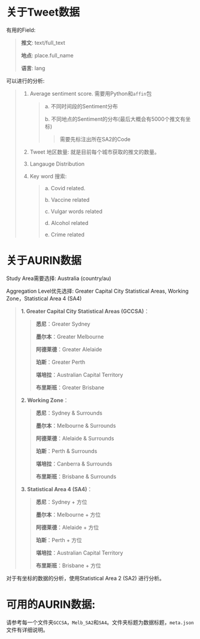 # 关于Tweet数据

有用的Field:

> **推文**: text/full_text
>
> **地点**: place.full_name
>
> **语言**: lang

可以进行的分析:

> 1. Average sentiment score. 需要用Python和`affin`包
>
>    > a. 不同时间段的Sentiment分布
>    >
>    > b. 不同地点的Sentiment的分布(最后大概会有5000个推文有坐标)
>    >
>    > > 需要先标注出所在SA2的Code
>
> 2. Tweet 地区数量: 就是目前每个城市获取的推文的数量。
>
> 3. Langauge Distribution
>
> 4. Key word 搜索:
>    > a. Covid related.
>    > 
>    > b. Vaccine related
>    > 
>    > c. Vulgar words related
>    > 
>    > d. Alcohol related
>    > 
>    > e. Crime related

# 关于AURIN数据

Study Area需要选择: Australia (country/au)

Aggregation Level优先选择: Greater Capital City Statistical Areas, Working Zone，Statistical Area 4 (SA4)

> **1. Greater Capital City Statistical Areas (GCCSA)**：
>
>  > **悉尼**：Greater Sydney
>  >
>  > **墨尔本**：Greater Melbourne
>  >
>  > **阿德莱德**：Greater Alelaide
>  >
>  > **珀斯**：Greater Perth
>  >
>  > **堪培拉**：Australian Capital Territory 
>  >
>  > **布里斯班**：Greater Brisbane
>
> **2. Working Zone**：
>
> > **悉尼**：Sydney & Surrounds
> >
> > **墨尔本**：Melbourne & Surrounds
> >
> > **阿德莱德**：Alelaide & Surrounds
> >
> > **珀斯**：Perth & Surrounds
> >
> > **堪培拉**：Canberra & Surrounds
> >
> > **布里斯班**：Brisbane & Surrounds
>
>   **3. Statistical Area 4 (SA4)**：
>
> > **悉尼**：Sydney + 方位
> >
> > **墨尔本**：Melbourne + 方位
> >
> > **阿德莱德**：Alelaide + 方位
> >
> > **珀斯**：Perth + 方位
> >
> > **堪培拉**：Australian Capital Territory
> >
> > **布里斯班**：Brisbane + 方位

对于有坐标的数据的分析，使用Statistical Area 2 (SA2) 进行分析。

# 可用的AURIN数据:

请参考每一个文件夹`GCCSA`，`Melb_SA2`和`SA4`。文件夹标题为数据标题，`meta.json`文件有详细说明。